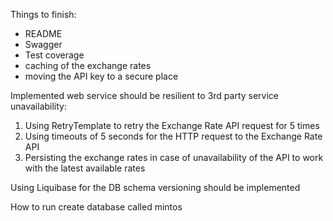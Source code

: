 Things to finish:
* README
* Swagger
* Test coverage
* caching of the exchange rates
* moving the API key to a secure place

Implemented web service should be resilient to 3rd party service unavailability:
1. Using RetryTemplate to retry the Exchange Rate API request for 5 times 
2. Using timeouts of 5 seconds for the HTTP request to the Exchange Rate API
3. Persisting the exchange rates in case of unavailability of the API to work with the latest available rates

Using Liquibase for the DB schema versioning should be implemented

How to run
create database called mintos